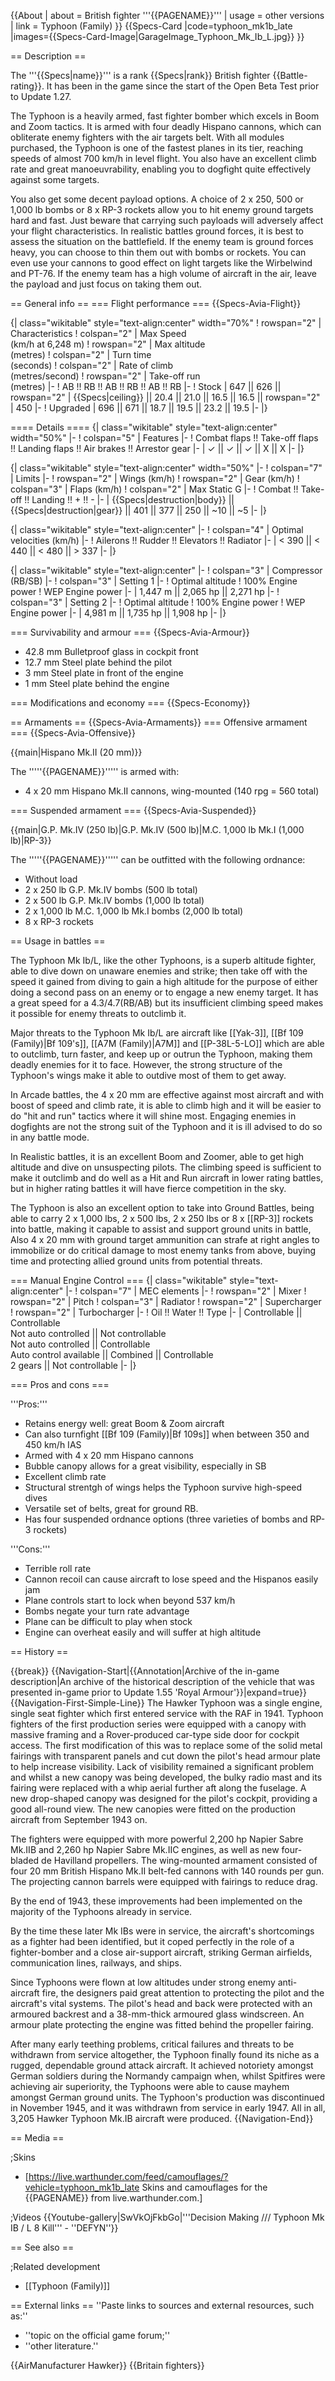 {{About
| about = British fighter '''{{PAGENAME}}'''
| usage = other versions
| link = Typhoon (Family)
}}
{{Specs-Card
|code=typhoon_mk1b_late
|images={{Specs-Card-Image|GarageImage_Typhoon_Mk_Ib_L.jpg}}
}}

== Description ==

<!-- ''In the description, the first part should be about the history of and the creation and combat usage of the aircraft, as well as its key features. In the second part, tell the reader about the aircraft in the game. Insert a screenshot of the vehicle, so that if the novice player does not remember the vehicle by name, he will immediately understand what kind of vehicle the article is talking about.'' -->

The '''{{Specs|name}}''' is a rank {{Specs|rank}} British fighter {{Battle-rating}}. It has been in the game since the start of the Open Beta Test prior to Update 1.27.

The Typhoon is a heavily armed, fast fighter bomber which excels in Boom and Zoom tactics. It is armed with four deadly Hispano cannons, which can obliterate enemy fighters with the air targets belt. With all modules purchased, the Typhoon is one of the fastest planes in its tier, reaching speeds of almost 700 km/h in level flight. You also have an excellent climb rate and great manoeuvrability, enabling you to dogfight quite effectively against some targets.

You also get some decent payload options. A choice of 2 x 250, 500 or 1,000 lb bombs or 8 x RP-3 rockets allow you to hit enemy ground targets hard and fast. Just beware that carrying such payloads will adversely affect your flight characteristics. In realistic battles ground forces, it is best to assess the situation on the battlefield. If the enemy team is ground forces heavy, you can choose to thin them out with bombs or rockets. You can even use your cannons to good effect on light targets like the Wirbelwind and PT-76. If the enemy team has a high volume of aircraft in the air, leave the payload and just focus on taking them out.

== General info ==
=== Flight performance ===
{{Specs-Avia-Flight}}

<!-- ''Describe how the aircraft behaves in the air. Speed, manoeuvrability, acceleration and allowable loads - these are the most important characteristics of the vehicle.'' -->

{| class="wikitable" style="text-align:center" width="70%"
! rowspan="2" | Characteristics
! colspan="2" | Max Speed<br>(km/h at 6,248 m)
! rowspan="2" | Max altitude<br>(metres)
! colspan="2" | Turn time<br>(seconds)
! colspan="2" | Rate of climb<br>(metres/second)
! rowspan="2" | Take-off run<br>(metres)
|-
! AB !! RB !! AB !! RB !! AB !! RB
|-
! Stock
| 647 || 626 || rowspan="2" | {{Specs|ceiling}} || 20.4 || 21.0 || 16.5 || 16.5 || rowspan="2" | 450
|-
! Upgraded
| 696 || 671 || 18.7 || 19.5 || 23.2 || 19.5
|-
|}

==== Details ====
{| class="wikitable" style="text-align:center" width="50%"
|-
! colspan="5" | Features
|-
! Combat flaps !! Take-off flaps !! Landing flaps !! Air brakes !! Arrestor gear
|-
| ✓ || ✓ || ✓ || X || X <!-- ✓ -->
|-
|}

{| class="wikitable" style="text-align:center" width="50%"
|-
! colspan="7" | Limits
|-
! rowspan="2" | Wings (km/h)
! rowspan="2" | Gear (km/h)
! colspan="3" | Flaps (km/h)
! colspan="2" | Max Static G
|-
! Combat !! Take-off !! Landing !! + !! -
|-
| {{Specs|destruction|body}} || {{Specs|destruction|gear}} || 401 || 377 || 250 || ~10 || ~5
|-
|}

{| class="wikitable" style="text-align:center"
|-
! colspan="4" | Optimal velocities (km/h)
|-
! Ailerons !! Rudder !! Elevators !! Radiator
|-
| < 390 || < 440 || < 480 || > 337
|-
|}

{| class="wikitable" style="text-align:center"
|-
! colspan="3" | Compressor (RB/SB)
|-
! colspan="3" | Setting 1
|-
! Optimal altitude
! 100% Engine power
! WEP Engine power
|-
| 1,447 m || 2,065 hp || 2,271 hp
|-
! colspan="3" | Setting 2
|-
! Optimal altitude
! 100% Engine power
! WEP Engine power
|-
| 4,981 m || 1,735 hp || 1,908 hp
|-
|}

=== Survivability and armour ===
{{Specs-Avia-Armour}}

<!-- ''Examine the survivability of the aircraft. Note how vulnerable the structure is and how secure the pilot is, whether the fuel tanks are armoured, etc. Describe the armour, if there is any, and also mention the vulnerability of other critical aircraft systems.'' -->

- 42.8 mm Bulletproof glass in cockpit front
- 12.7 mm Steel plate behind the pilot
- 3 mm Steel plate in front of the engine
- 1 mm Steel plate behind the engine

=== Modifications and economy ===
{{Specs-Economy}}

== Armaments ==
{{Specs-Avia-Armaments}}
=== Offensive armament ===
{{Specs-Avia-Offensive}}

<!-- ''Describe the offensive armament of the aircraft, if any. Describe how effective the cannons and machine guns are in a battle, and also what belts or drums are better to use. If there is no offensive weaponry, delete this subsection.'' -->

{{main|Hispano Mk.II (20 mm)}}

The '''''{{PAGENAME}}''''' is armed with:

- 4 x 20 mm Hispano Mk.II cannons, wing-mounted (140 rpg = 560 total)

=== Suspended armament ===
{{Specs-Avia-Suspended}}

<!-- ''Describe the aircraft's suspended armament: additional cannons under the wings, bombs, rockets and torpedoes. This section is especially important for bombers and attackers. If there is no suspended weaponry remove this subsection.'' -->

{{main|G.P. Mk.IV (250 lb)|G.P. Mk.IV (500 lb)|M.C. 1,000 lb Mk.I (1,000 lb)|RP-3}}

The '''''{{PAGENAME}}''''' can be outfitted with the following ordnance:

- Without load
- 2 x 250 lb G.P. Mk.IV bombs (500 lb total)
- 2 x 500 lb G.P. Mk.IV bombs (1,000 lb total)
- 2 x 1,000 lb M.C. 1,000 lb Mk.I bombs (2,000 lb total)
- 8 x RP-3 rockets

== Usage in battles ==

<!--''Describe the tactics of playing in the aircraft, the features of using aircraft in a team and advice on tactics. Refrain from creating a "guide" - do not impose a single point of view, but instead, give the reader food for thought. Examine the most dangerous enemies and give recommendations on fighting them. If necessary, note the specifics of the game in different modes (AB, RB, SB).''-->

The Typhoon Mk Ib/L, like the other Typhoons, is a superb altitude fighter, able to dive down on unaware enemies and strike; then take off with the speed it gained from diving to gain a high altitude for the purpose of either doing a second pass on an enemy or to engage a new enemy target. It has a great speed for a 4.3/4.7(RB/AB) but its insufficient climbing speed makes it possible for enemy threats to outclimb it.

Major threats to the Typhoon Mk Ib/L are aircraft like [[Yak-3]], [[Bf 109 (Family)|Bf 109's]], [[A7M (Family)|A7M]] and [[P-38L-5-LO]] which are able to outclimb, turn faster, and keep up or outrun the Typhoon, making them deadly enemies for it to face. However, the strong structure of the Typhoon's wings make it able to outdive most of them to get away.

In Arcade battles, the 4 x 20 mm are effective against most aircraft and with boost of speed and climb rate, it is able to climb high and it will be easier to do "hit and run" tactics where it will shine most. Engaging enemies in dogfights are not the strong suit of the Typhoon and it is ill advised to do so in any battle mode.

In Realistic battles, it is an excellent Boom and Zoomer, able to get high altitude and dive on unsuspecting pilots. The climbing speed is sufficient to make it outclimb and do well as a Hit and Run aircraft in lower rating battles, but in higher rating battles it will have fierce competition in the sky.

The Typhoon is also an excellent option to take into Ground Battles, being able to carry 2 x 1,000 lbs, 2 x 500 lbs, 2 x 250 lbs or 8 x [[RP-3]] rockets into battle, making it capable to assist and support ground units in battle, Also 4 x 20 mm with ground target ammunition can strafe at right angles to immobilize or do critical damage to most enemy tanks from above, buying time and protecting allied ground units from potential threats.

=== Manual Engine Control ===
{| class="wikitable" style="text-align:center"
|-
! colspan="7" | MEC elements
|-
! rowspan="2" | Mixer
! rowspan="2" | Pitch
! colspan="3" | Radiator
! rowspan="2" | Supercharger
! rowspan="2" | Turbocharger
|-
! Oil !! Water !! Type
|-
| Controllable || Controllable<br>Not auto controlled || Not controllable<br>Not auto controlled || Controllable<br>Auto control available || Combined || Controllable<br>2 gears || Not controllable
|-
|}

=== Pros and cons ===

<!-- ''Summarise and briefly evaluate the vehicle in terms of its characteristics and combat effectiveness. Mark its pros and cons in the bulleted list. Try not to use more than 6 points for each of the characteristics. Avoid using categorical definitions such as "bad", "good" and the like - use substitutions with softer forms such as "inadequate" and "effective".'' -->

'''Pros:'''

- Retains energy well: great Boom & Zoom aircraft
- Can also turnfight [[Bf 109 (Family)|Bf 109s]] when between 350 and 450 km/h IAS
- Armed with 4 x 20 mm Hispano cannons
- Bubble canopy allows for a great visibility, especially in SB
- Excellent climb rate
- Structural strentgh of wings helps the Typhoon survive high-speed dives
- Versatile set of belts, great for ground RB.
- Has four suspended ordnance options (three varieties of bombs and RP-3 rockets)

'''Cons:'''

- Terrible roll rate
- Cannon recoil can cause aircraft to lose speed and the Hispanos easily jam
- Plane controls start to lock when beyond 537 km/h
- Bombs negate your turn rate advantage
- Plane can be difficult to play when stock
- Engine can overheat easily and will suffer at high altitude

== History ==

<!-- ''Describe the history of the creation and combat usage of the aircraft in more detail than in the introduction. If the historical reference turns out to be too long, take it to a separate article, taking a link to the article about the vehicle and adding a block "/History" (example: <nowiki>https://wiki.warthunder.com/(Vehicle-name)/History</nowiki>) and add a link to it here using the <code>main</code> template. Be sure to reference text and sources by using <code><nowiki><ref></ref></nowiki></code>, as well as adding them at the end of the article with <code><nowiki><references /></nowiki></code>. This section may also include the vehicle's dev blog entry (if applicable) and the in-game encyclopedia description (under <code><nowiki>=== In-game description ===</nowiki></code>, also if applicable).'' -->

{{break}}
{{Navigation-Start|{{Annotation|Archive of the in-game description|An archive of the historical description of the vehicle that was presented in-game prior to Update 1.55 'Royal Armour'}}|expand=true}}
{{Navigation-First-Simple-Line}}
The Hawker Typhoon was a single engine, single seat fighter which first entered service with the RAF in 1941. Typhoon fighters of the first production series were equipped with a canopy with massive framing and a Rover-produced car-type side door for cockpit access. The first modification of this was to replace some of the solid metal fairings with transparent panels and cut down the pilot's head armour plate to help increase visibility. Lack of visibility remained a significant problem and whilst a new canopy was being developed, the bulky radio mast and its fairing were replaced with a whip aerial further aft along the fuselage. A new drop-shaped canopy was designed for the pilot's cockpit, providing a good all-round view. The new canopies were fitted on the production aircraft from September 1943 on.

The fighters were equipped with more powerful 2,200 hp Napier Sabre Mk.IIB and 2,260 hp Napier Sabre Mk.IIC engines, as well as new four-bladed de Havilland propellers. The wing-mounted armament consisted of four 20 mm British Hispano Mk.II belt-fed cannons with 140 rounds per gun. The projecting cannon barrels were equipped with fairings to reduce drag.

By the end of 1943, these improvements had been implemented on the majority of the Typhoons already in service.

By the time these later Mk IBs were in service, the aircraft's shortcomings as a fighter had been identified, but it coped perfectly in the role of a fighter-bomber and a close air-support aircraft, striking German airfields, communication lines, railways, and ships.

Since Typhoons were flown at low altitudes under strong enemy anti-aircraft fire, the designers paid great attention to protecting the pilot and the aircraft's vital systems. The pilot's head and back were protected with an armoured backrest and a 38-mm-thick armoured glass windscreen. An armour plate protecting the engine was fitted behind the propeller fairing.

After many early teething problems, critical failures and threats to be withdrawn from service altogether, the Typhoon finally found its niche as a rugged, dependable ground attack aircraft. It achieved notoriety amongst German soldiers during the Normandy campaign when, whilst Spitfires were achieving air superiority, the Typhoons were able to cause mayhem amongst German ground units. The Typhoon's production was discontinued in November 1945, and it was withdrawn from service in early 1947. All in all, 3,205 Hawker Typhoon Mk.IB aircraft were produced.
{{Navigation-End}}

== Media ==

<!-- ''Excellent additions to the article would be video guides, screenshots from the game, and photos.'' -->

;Skins

- [https://live.warthunder.com/feed/camouflages/?vehicle=typhoon_mk1b_late Skins and camouflages for the {{PAGENAME}} from live.warthunder.com.]

;Videos
{{Youtube-gallery|SwVkOjFkbGo|'''Decision Making /// Typhoon Mk IB / L 8 Kill''' - ''DEFYN''}}

== See also ==

<!-- ''Links to the articles on the War Thunder Wiki that you think will be useful for the reader, for example:''
* ''reference to the series of the aircraft;''
* ''links to approximate analogues of other nations and research trees.'' -->

;Related development

- [[Typhoon (Family)]]

== External links ==
''Paste links to sources and external resources, such as:''

- ''topic on the official game forum;''
- ''other literature.''

{{AirManufacturer Hawker}}
{{Britain fighters}}
